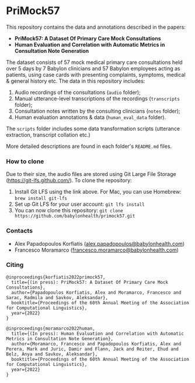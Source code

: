 # PriMock57

This repository contains the data and annotations described in the papers:
* **PriMock57: A Dataset Of Primary Care Mock Consultations**
* **Human Evaluation and Correlation with Automatic Metrics in Consultation Note Generation**

The dataset consists of 57 mock medical primary care consultations held over 
5 days by 7 Babylon clinicians and 57 Babylon employees acting 
as patients, using case cards  with presenting complaints, symptoms, medical 
& general history etc. The data in this repository includes:
1) Audio recordings of the consultations (`audio` folder);
2) Manual utterance-level transcriptions of the recordings (`transcripts` folder);
3) Consultation notes written by the consulting clinicians (`notes` folder);
4) Human evaluation annotations & data (`human_eval_data` folder).

The `scripts` folder includes some data transformation scripts
(utterance extraction, transcript collation etc.)

More detailed descriptions are found in each folder's `README.md` files.

### How to clone
Due to their size, the audio files are stored using Git Large File Storage
(https://git-lfs.github.com/). To clone the repository:
1. Install Git LFS using the link above. For Mac, you can use Homebrew:
`brew install git-lfs`
2. Set up Git LFS for your user account: `git lfs install`
3. You can now clone this repository: `git clone https://github.com/babylonhealth/primock57.git`

### Contacts
* Alex Papadopoulos Korfiatis (alex.papadopoulos@babylonhealth.com)
* Francesco Moramarco (francesco.moramarco@babylonhealth.com)

### Citing
```
@inproceedings{korfiatis2022primock57,
  title={(in press): PriMock57: A Dataset Of Primary Care Mock Consultations},
  author={Papadopoulos Korfiatis, Alex and Moramarco, Francesco and Sarac, Radmila and Savkov, Aleksandar},
  booktitle={Proceedings of the 60th Annual Meeting of the Association for Computational Linguistics},
  year={2022}
}
```

```
@inproceedings{moramarco2022human,
  title={(In press): Human Evaluation and Correlation with Automatic Metrics in Consultation Note Generation},
  author={Moramarco, Francesco and Papadopoulos Korfiatis, Alex and Perera, Mark and Juric, Damir and Flann, Jack and Reiter, Ehud and Belz, Anya and Savkov, Aleksandar},
  booktitle={Proceedings of the 60th Annual Meeting of the Association for Computational Linguistics},
  year={2022}
}
```
